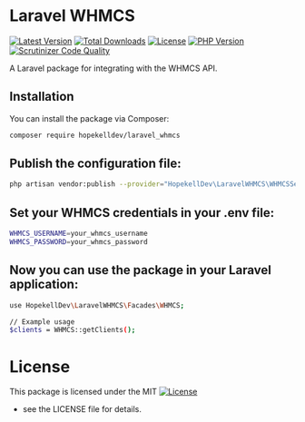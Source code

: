# Laravel WHMCS

[![Latest Version](https://img.shields.io/packagist/v/hopekelldev/laravelwhmcs.svg?style=flat-square)](https://packagist.org/packages/hopekelldev/laravel_whmcs)
[![Total Downloads](https://img.shields.io/packagist/dt/hopekelldev/laravel_whmcs.svg?style=flat-square)](https://packagist.org/packages/hopekelldev/laravel_whmcs)
[![License](https://img.shields.io/packagist/l/hopekelldev/laravel_whmcs.svg?style=flat-square)](https://github.com/hopekelldev/laravel_whmcs/blob/main/LICENSE)
[![PHP Version](https://img.shields.io/packagist/php-v/hopekelldev/laravel_whmcs.svg?style=flat-square)](https://php.net)
[![Scrutinizer Code Quality](https://scrutinizer-ci.com/g/hopekelldev/LaravelWHMCS/badges/quality-score.png?b=master)](https://scrutinizer-ci.com/g/hopekelldev/LaravelWHMCS)


A Laravel package for integrating with the WHMCS API.

## Installation

You can install the package via Composer:

```bash
composer require hopekelldev/laravel_whmcs
```
## Publish the configuration file:

```bash
php artisan vendor:publish --provider="HopekellDev\LaravelWHMCS\WHMCSServiceProvider" --tag="config"
```

## Set your WHMCS credentials in your .env file:

```bash
WHMCS_USERNAME=your_whmcs_username
WHMCS_PASSWORD=your_whmcs_password
```
## Now you can use the package in your Laravel application:
```bash
use HopekellDev\LaravelWHMCS\Facades\WHMCS;

// Example usage
$clients = WHMCS::getClients();
```
# License
This package is licensed under the MIT [![License](https://img.shields.io/packagist/l/hopekelldev/laravel_whmcs.svg?style=flat-square)](https://github.com/hopekelldev/laravel_whmcs/blob/main/LICENSE)
 - see the LICENSE file for details.